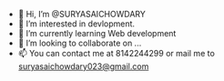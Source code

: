 - 👋 Hi, I’m @SURYASAICHOWDARY
- 👀 I’m interested in devlopment.
- 🌱 I’m currently learning Web development
- 💞️ I’m looking to collaborate on ...
- 📫 You can contact me at 8142244299 or mail me to suryasaichowdary023@gmail.com

<!---
SURYASAICHOWDARY/SURYASAICHOWDARY is a ✨ special ✨ repository because its `README.md` (this file) appears on your GitHub profile.
You can click the Preview link to take a look at your changes.
--->
